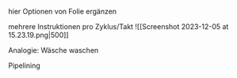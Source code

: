 hier Optionen von Folie ergänzen

mehrere Instruktionen pro Zyklus/Takt
![[Screenshot 2023-12-05 at 15.23.19.png|500]]

Analogie: Wäsche waschen




Pipelining

